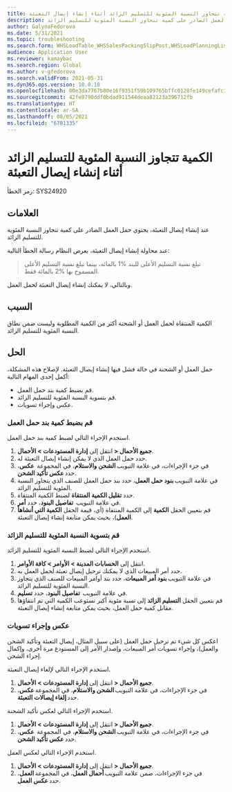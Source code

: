 ```yaml
---
title: الكمية تتجاوز النسبة المئوية للتسليم الزائد أثناء إنشاء إيصال التعبئة
description: عند إنشاء إيصال التعبئة، يحتوي حمل العمل الصادر على كمية تتجاوز النسبة المئوية للتسليم الزائد.
author: GalynaFedorova
ms.date: 5/31/2021
ms.topic: troubleshooting
ms.search.form: WHSLoadTable_WHSSalesPackingSlipPost,WHSLoadPlanningListPage_WHSSalesPackingSlipPost,WHSLoadPlanningWorkbench_WHSSalesPackingSlipPost
audience: Application User
ms.reviewer: kamaybac
ms.search.region: Global
ms.author: v-gfedorova
ms.search.validFrom: 2021-05-31
ms.dyn365.ops.version: 10.0.18
ms.openlocfilehash: 00e3da7767b80e16f9351f59b109765bffc0128fe149cefafc1edda3a6cbcb96
ms.sourcegitcommit: 42fe9790ddf0bdad911544deaa82123a396712fb
ms.translationtype: HT
ms.contentlocale: ar-SA
ms.lasthandoff: 08/05/2021
ms.locfileid: "6781335"
---
```

# <a name="quantity-exceeds-over-delivery-percentage-during-packing-slip-generation"></a>الكمية تتجاوز النسبة المئوية للتسليم الزائد أثناء إنشاء إيصال التعبئة

رمز الخطأ: SYS24920

## <a name="symptoms"></a>العلامات

عند إنشاء إيصال التعبئة، يحتوي حمل العمل الصادر على كمية تتجاوز النسبة المئوية للتسليم الزائد.

عند محاولة إنشاء إيصال التعبئة، يعرض النظام رسالة الخطأ التالية:

> تبلغ نسبة التسليم الأعلى للبند %1 بالمائة، بينما تبلغ نسبة التسليم الأعلى المسموح بها %2 بالمائة فقط.

وبالتالي، لا يمكنك إنشاء إيصال التعبئة لحمل العمل.

## <a name="cause"></a>السبب

الكمية المنتقاة لحمل العمل أو الشحنة أكثر من الكمية المطلوبة وليست ضمن نطاق النسبة المئوية للتسليم الزائد.

## <a name="resolution"></a>الحل

حمل العمل أو الشحنة في حالة فشل فيها إنشاء إيصال التعبئة. لإصلاح هذه المشكلة، أكمل إحدى المهام التالية:

- قم بضبط كمية بند حمل العمل.
- قم بتسوية النسبة المئوية للتسليم الزائد.
- عكس وإجراء تسويات.

### <a name="adjust-the-load-line-quantity"></a>قم بضبط كمية بند حمل العمل

استخدم الإجراء التالي لضبط كمية بند حمل العمل.

1. انتقل إلى **إدارة المستودعات \> الأحمال‏‎ \> جميع الأحمال‏‎**.
1. حدد حمل العمل الذي لا يمكن إنشاء إيصال التعبئة له.
1. في جزء الإجراءات، في علامة التبويب **الشحن والاستلام**، في المجموعة  **عكس**، حدد **عكس تأكيد الشحن**.
1. في علامة التبويب **بنود حمل العمل**، حدد بند حمل العمل للصنف الذي يتجاوز النسبة المئوية للتسليم الزائد.
1. حدد **تقليل الكمية المنتقاة** لضبط الكمية المنتقاة.
1. في علامة التبويب  **تفاصيل البنود**، حدد **أمر**.
1. قم بتعيين الحقل **الكمية** إلى الكمية المنتقاة (أي، قيمة الحقل **الكمية التي أنشاهأ العمل**)، بحيث يمكن متابعة إنشاء إيصال التعبئة.

### <a name="adjust-the-over-delivery-percentage"></a>قم بتسوية النسبة المئوية للتسليم الزائد

استخدم الإجراء التالي لضبط النسبة المئوية للتسليم الزائد.

1. انتقل إلى **الحسابات المدينة \> الأوامر‬ \> كافة الأوامر**.
1. حدد أمر المبيعات الذي لا يمكنك ترحيل إيصال تعبئة لحمل العمل به.
1. في علامة التبويب **بنود أمر المبيعات**، حدد بند أوامر المبيعات للصنف الذي يتجاوز النسبة المئوية للتسليم الزائد.
1. في علامة التبويب  **تفاصيل البنود**، حدد **تسليم**.
1. قم بتعيين الحقل **التسليم الزائد** إلى نسبة مئوية أكبر تستوعب الكمية التي تم انتقاؤها مقابل كمية حمل العمل، بحيث يمكن متابعة إنشاء إيصال التعبئة.

### <a name="reverse-and-make-adjustments"></a>عكس وإجراء تسويات

اعكس كل شيء تم ترحيل حمل العمل (على سبيل المثال، إيصال التعبئة وتأكيد الشحن والعمل)، وإجراء تسويات أمر المبيعات، وإصدار الأمر إلى المستودع مرة أخرى، وإكمال إجراء الشحن.

استخدم الإجراء التالي لإلغاء إيصال التعبئة.

1. انتقل إلى **إدارة المستودعات \> الأحمال‏‎ \> جميع الأحمال‏‎**.
1. في جزء الإجراءات، في علامة التبويب **الشحن والاستلام**، في المجموعة **عكس**، حدد **إلغاء إيصالات التعبئة**.

استخدم الإجراء التالي لعكس تأكيد الشحنة.

1. انتقل إلى **إدارة المستودعات \> الأحمال‏‎ \> جميع الأحمال‏‎**.
1. في جزء الإجراءات، في علامة التبويب **الشحن والاستلام**، في المجموعة  **عكس**، حدد **عكس تأكيد الشحن**.

استخدم الإجراء التالي لعكس العمل.

1. انتقل إلى **إدارة المستودعات \> الأحمال‏‎ \> جميع الأحمال‏‎**.
1. في جزء الإجراءات، ضمن علامة التبويب **أحمال العمل**، في المجموعة **العمل**، حدد **عكس العمل**.
